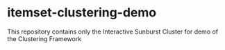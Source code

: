 # itemset-clustering-demo
This repository contains only the Interactive Sunburst Cluster for demo of the Clustering Framework
